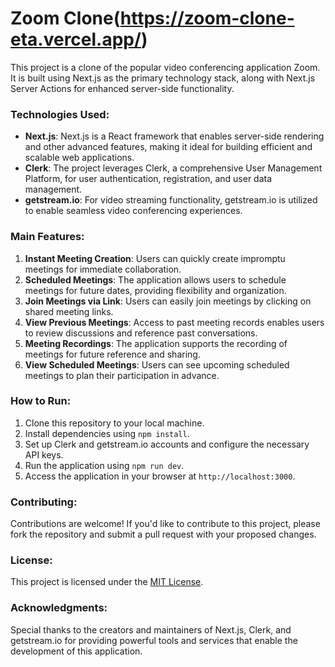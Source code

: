 # Zoom Clone(https://zoom-clone-eta.vercel.app/)


This project is a clone of the popular video conferencing application Zoom. It is built using Next.js as the primary technology stack, along with Next.js Server Actions for enhanced server-side functionality.

### Technologies Used:
- **Next.js**: Next.js is a React framework that enables server-side rendering and other advanced features, making it ideal for building efficient and scalable web applications.
- **Clerk**: The project leverages Clerk, a comprehensive User Management Platform, for user authentication, registration, and user data management.
- **getstream.io**: For video streaming functionality, getstream.io is utilized to enable seamless video conferencing experiences.

### Main Features:
1. **Instant Meeting Creation**: Users can quickly create impromptu meetings for immediate collaboration.
2. **Scheduled Meetings**: The application allows users to schedule meetings for future dates, providing flexibility and organization.
3. **Join Meetings via Link**: Users can easily join meetings by clicking on shared meeting links.
4. **View Previous Meetings**: Access to past meeting records enables users to review discussions and reference past conversations.
5. **Meeting Recordings**: The application supports the recording of meetings for future reference and sharing.
6. **View Scheduled Meetings**: Users can see upcoming scheduled meetings to plan their participation in advance.

### How to Run:
1. Clone this repository to your local machine.
2. Install dependencies using `npm install`.
3. Set up Clerk and getstream.io accounts and configure the necessary API keys.
4. Run the application using `npm run dev`.
5. Access the application in your browser at `http://localhost:3000`.

### Contributing:
Contributions are welcome! If you'd like to contribute to this project, please fork the repository and submit a pull request with your proposed changes.

### License:
This project is licensed under the [MIT License](LICENSE).

### Acknowledgments:
Special thanks to the creators and maintainers of Next.js, Clerk, and getstream.io for providing powerful tools and services that enable the development of this application.
